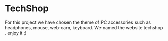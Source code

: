 # TechShop
For this project we have chosen the theme of PC accessories such as headphones, mouse, web-cam, keyboard. We named the website techshop . 
enjoy it ;)
